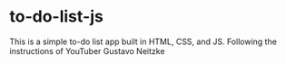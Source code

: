 # to-do-list-js
This is a simple to-do list app built in HTML, CSS, and JS. Following the instructions of YouTuber Gustavo Neitzke
